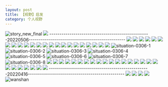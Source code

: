 ```yaml
---
layout: post
title: 【视野】启发
category: 个人视野
---
```

![story_new_final](http://rab41f8zg.hd-bkt.clouddn.com/img/story_new_final_0322.png)
![](http://ran7ztk3m.hd-bkt.clouddn.com/img/moment-220505-1.png)
--------------------------------------------------20220506------------------------------------------------
![](http://ran7ztk3m.hd-bkt.clouddn.com/img/funny-220506-1.jpg)
![](http://ran7ztk3m.hd-bkt.clouddn.com/img/funny-220506-2.jpg)
![](http://ran7ztk3m.hd-bkt.clouddn.com/img/funny-220506-3.jpg)
![](http://rab41f8zg.hd-bkt.clouddn.com/img/jin-220325-1.png)
![](http://rab41f8zg.hd-bkt.clouddn.com/img/jin-220325-2.png)
![](http://rab41f8zg.hd-bkt.clouddn.com/img/jin-220325-3.png)
![](http://rab41f8zg.hd-bkt.clouddn.com/img/jin-220325-4.png)
![](http://rab41f8zg.hd-bkt.clouddn.com/img/jin-220325-5.png)
![](http://rab41f8zg.hd-bkt.clouddn.com/img/jin-220325-6.png)
![](http://rab41f8zg.hd-bkt.clouddn.com/img/jin-220325-7.png)
![](http://rab41f8zg.hd-bkt.clouddn.com/img/jin-220325-8.png)
![](http://rab41f8zg.hd-bkt.clouddn.com/img/jin-220325-9.png)
![](http://rab41f8zg.hd-bkt.clouddn.com/img/jin-220325-12.png)
![](http://rab41f8zg.hd-bkt.clouddn.com/img/jin-220325-13.png)
![](http://rab41f8zg.hd-bkt.clouddn.com/img/jin-220325-14.png)
![](http://rab41f8zg.hd-bkt.clouddn.com/img/jin-220325-10.png)
![](http://rab41f8zg.hd-bkt.clouddn.com/img/jin-220325-11.png)
![](http://rab41f8zg.hd-bkt.clouddn.com/img/situation-0312-1.png)
![](http://rab41f8zg.hd-bkt.clouddn.com/img/situation-0322-1.png)
![](http://rab41f8zg.hd-bkt.clouddn.com/img/fragment-220322-2.png)
![](http://rab41f8zg.hd-bkt.clouddn.com/img/fragment-220322-3.png)
![](http://rab41f8zg.hd-bkt.clouddn.com/img/fragment-220322-4.png)
![](http://rab41f8zg.hd-bkt.clouddn.com/img/fragment-220322-5.png)
![situation-0306-1](http://rab41f8zg.hd-bkt.clouddn.com/img/situation-0306-1.png)
![situation-0306-2](http://rab41f8zg.hd-bkt.clouddn.com/img/situation-0306-2.png)
![situation-0306-3](http://rab41f8zg.hd-bkt.clouddn.com/img/situation-0306-3.png)
![situation-0306-4](http://rab41f8zg.hd-bkt.clouddn.com/img/situation-0306-4.png)
![situation-0306-5](http://rab41f8zg.hd-bkt.clouddn.com/img/situation-0306-5.png)
![situation-0306-6](http://rab41f8zg.hd-bkt.clouddn.com/img/situation-0306-6.png)
![situation-0306-7](http://rab41f8zg.hd-bkt.clouddn.com/img/situation-0306-7.png)
![situation-0306-8](http://rab41f8zg.hd-bkt.clouddn.com/img/situation-0306-8.png)
![](http://rab41f8zg.hd-bkt.clouddn.com/img/situation-0324-1.png)
![](http://rab41f8zg.hd-bkt.clouddn.com/img/situation-0324-2.png)
![](http://rab41f8zg.hd-bkt.clouddn.com/img/situation-0324-3.png)
![](http://rab41f8zg.hd-bkt.clouddn.com/img/inspire-220326-1.png)
![](http://rab41f8zg.hd-bkt.clouddn.com/img/inspire-220326-2.png)
![](http://rab41f8zg.hd-bkt.clouddn.com/img/inspire-220326-3.png)
![](http://rab41f8zg.hd-bkt.clouddn.com/img/inspire-220326-4.png)
![](http://rab41f8zg.hd-bkt.clouddn.com/img/inspire-220326-5.png)
![](http://rab41f8zg.hd-bkt.clouddn.com/img/inspire-220326-6.png)
![](http://rab41f8zg.hd-bkt.clouddn.com/img/inspire-220326-7.png)
![](http://rab41f8zg.hd-bkt.clouddn.com/img/inspire-220326-8.png)
![](http://rab41f8zg.hd-bkt.clouddn.com/img/inspire-220326-9.png)
![](http://rab41f8zg.hd-bkt.clouddn.com/img/inspire-220326-10.png)
![](http://rab41f8zg.hd-bkt.clouddn.com/img/inspire-220326-11.png)
![](http://rab41f8zg.hd-bkt.clouddn.com/img/inspire-220326-12.png)
![](http://rab41f8zg.hd-bkt.clouddn.com/img/inspire-220327-1.png)
![](http://rab41f8zg.hd-bkt.clouddn.com/img/inspire-220327-2.png)
![](http://rab41f8zg.hd-bkt.clouddn.com/img/inspire-220327-3.png)
![](http://rab41f8zg.hd-bkt.clouddn.com/img/inspire-220327-4.png)
![](http://rab41f8zg.hd-bkt.clouddn.com/img/inspire-220327-5.png)
![](http://rab41f8zg.hd-bkt.clouddn.com/img/inspire-220327-7.png)
![](http://rab41f8zg.hd-bkt.clouddn.com/img/inspire-220327-6.png)
![](http://rab41f8zg.hd-bkt.clouddn.com/img/inspire-220414-1.png)
![](http://rab41f8zg.hd-bkt.clouddn.com/img/inspire-220414-2.png)
![](http://rab41f8zg.hd-bkt.clouddn.com/img/inspire-220414-3.png)
--------------------------------------------------20220416------------------------------------------------
![](http://rab41f8zg.hd-bkt.clouddn.com/img/factors-new-220416-1.png)
![](http://rab41f8zg.hd-bkt.clouddn.com/img/factors-new-220416-2.png)
![](http://rab41f8zg.hd-bkt.clouddn.com/img/factors-new-220416-3.png)
![](http://rab41f8zg.hd-bkt.clouddn.com/img/factors-new-220416-4.png)
![wanshan](http://rab41f8zg.hd-bkt.clouddn.com/img/wanshan.png)



  




